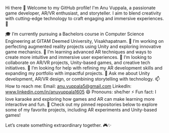 Hi there 👋
Welcome to my GitHub profile! I'm Anu Vuppala, a passionate game developer, AR/VR enthusiast, and storyteller. I aim to blend creativity with cutting-edge technology to craft engaging and immersive experiences. 🚀

🎓 I’m currently pursuing a Bachelors course in Computer Science Engineering at GITAM Deemed University, Visakhapatnam.
🔭 I’m working on perfecting augmented reality projects using Unity and exploring innovative game mechanics.
🌱 I’m learning advanced AR techniques and ways to create more intuitive and immersive user experiences.
👯 I’m looking to collaborate on AR/VR projects, Unity-based games, and creative tech initiatives.
🤔 I’m looking for help with refining my AR development skills and expanding my portfolio with impactful projects.
💬 Ask me about Unity development, AR/VR design, or combining storytelling with technology.
📫 How to reach me: 
Email: anu.vuppala5@gmail.com
LinkedIn: www.linkedin.com/in/anuvuppala1605
😄 Pronouns: she/her
⚡ Fun fact: I love karaoke and exploring how games and AR can make learning more interactive and fun.
🌟 Check out my pinned repositories below to explore some of my favorite projects, including AR experiments and Unity-based games!

Let’s create something extraordinary together. 🎮✨
